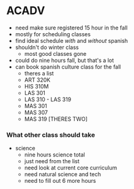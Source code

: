 # ACADV

- need make sure registered 15 hour in the fall
- mostly for scheduling classes
- find ideal schedule *with* and *without* spanish
- shouldn't do winter class
  - most good classes gone
- could do nine hours fall, but that's a lot
- can book spanish culture class for the fall
  - theres a list
  - ART 320K
  - HIS 310M
  - LAS 301
  - LAS 310 - LAS 319
  - MAS 301
  - MAS 307
  - MAS 319 [THERES TWO]
### What other class should take
- science
  - nine hours science total
  - just need from the list
  - need look at current core curriculum
  - need natural science and tech
  - need to fill out 6 more hours
